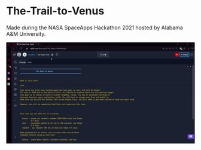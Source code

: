 # The-Trail-to-Venus
Made during the NASA SpaceApps Hackathon 2021 hosted by Alabama A&amp;M University.

<img src='https://github.com/amcgee3/The-Trail-to-Venus/blob/main/ezgif.com-gif-maker.gif'/>

